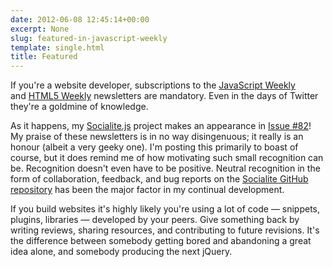 ```yaml
---
date: 2012-06-08 12:45:14+00:00
excerpt: None
slug: featured-in-javascript-weekly
template: single.html
title: Featured
---
```


If you're a website developer, subscriptions to the [JavaScript Weekly](http://javascriptweekly.com/) and [HTML5 Weekly](http://html5weekly.com/) newsletters are mandatory. Even in the days of Twitter they're a goldmine of knowledge.

As it happens, my [Socialite.js](http://socialitejs.com/) project makes an appearance in [Issue #82](http://javascriptweekly.com/archive/82.html)! My praise of these newsletters is in no way disingenuous; it really is an honour (albeit a very geeky one). I'm posting this primarily to boast of course, but it does remind me of how motivating such small recognition can be. Recognition doesn't even have to be positive. Neutral recognition in the form of collaboration, feedback, and bug reports on the [Socialite GitHub repository](https://github.com/dbushell/Socialite) has been the major factor in my continual development.

If you build websites it's highly likely you're using a lot of code — snippets, plugins, libraries — developed by your peers. Give something back by writing reviews, sharing resources, and contributing to future revisions. It's the difference between somebody getting bored and abandoning a great idea alone, and somebody producing the next jQuery.
